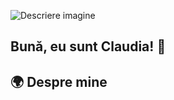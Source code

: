 ![Descriere imagine](https://png.pngtree.com/png-vector/20220719/ourmid/pngtree-software-developer-semi-flat-color-vector-character-png-image_6020581.png)

## Bună, eu sunt Claudia! 👋

## 🌍 Despre mine
<!--
**Ioana-ClaudiaM/Ioana-ClaudiaM** is a ✨ _special_ ✨ repository because its `README.md` (this file) appears on your GitHub profile.

Here are some ideas to get you started:

- 🔭 I’m currently working on ...
- 🌱 I’m currently learning ...
- 👯 I’m looking to collaborate on ...
- 🤔 I’m looking for help with ...
- 💬 Ask me about ...
- 📫 How to reach me: ...
- 😄 Pronouns: ...
- ⚡ Fun fact: ...
-->
